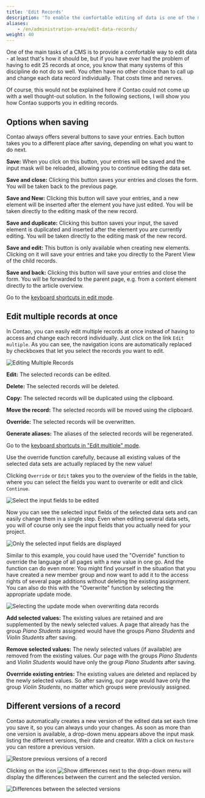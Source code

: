 ```yaml
---
title: 'Edit Records'
description: 'To enable the comfortable editing of data is one of the main tasks of a CMS - at least it should be.'
aliases:
    - /en/administration-area/edit-data-records/
weight: 40
---
```


One of the main tasks of a CMS is to provide a comfortable way to edit data - at least that's how it should be, but if you have ever had the problem of having to edit 25 records at once, you know that many systems of this discipline do not do so well. You often have no other choice than to call up and change each data record individually. That costs time and nerves.

Of course, this would not be explained here if Contao could not come up with a well thought-out solution. In the following sections, I will show you how Contao supports you in editing records.

## Options when saving

Contao always offers several buttons to save your entries. Each button takes you to a different place after saving, depending on what you want to do next.

**Save:** When you click on this button, your entries will be saved and the input mask will be reloaded, allowing you to continue editing the data set.

**Save and close:** Clicking this button saves your entries and closes the form. You will be taken back to the previous page.

**Save and New:** Clicking this button will save your entries, and a new element will be inserted after the element you have just edited. You will be taken directly to the editing mask of the new record.

**Save and duplicate:** Clicking this button saves your input, the saved element is duplicated and inserted after the element you are currently editing. You will be taken directly to the editing mask of the new record.

**Save and edit:** This button is only available when creating new elements. Clicking on it will save your entries and take you directly to the Parent View of the child records.

**Save and back:** Clicking this button will save your entries and close the form. You will be forwarded to the parent page, e.g. from a content element directly to the article overview.

Go to the [keyboard shortcuts in edit mode](/en/administration-area/back-end-keyboard-shortcuts/#keyboard-shortcuts-in-edit-mode).

## Edit multiple records at once

In Contao, you can easily edit multiple records at once instead of having to access and change each record individually. Just click on the link `Edit multiple`. As you can see, the navigation icons are automatically replaced by checkboxes that let you select the records you want to edit.

![Editing Multiple Records](/de/administration-area/images/en/edit-multiple.png?classes=shadow)

**Edit:** The selected records can be edited.

**Delete:** The selected records will be deleted.

**Copy:** The selected records will be duplicated using the clipboard.

**Move the record:** The selected records will be moved using the clipboard.

**Override:** The selected records will be overwritten.

**Generate aliases:** The aliases of the selected records will be regenerated.

Go to the [keyboard shortcuts in "Edit multiple" mode](/en/administration-area/back-end-keyboard-shortcuts/#keyboard-shortcuts-in-edit-multiple-mode).

Use the override function carefully, because all existing values of the selected data sets are actually replaced by the new value!

Clicking `Override` or `Edit` takes you to the overview of the fields in the table, where you can select the fields you want to overwrite or edit and click `Continue`.

![Select the input fields to be edited](/de/administration-area/images/en/edit-multiple-available-fields.png?classes=shadow)

Now you can see the selected input fields of the selected data sets and can easily change them in a single step. Even when editing several data sets, you will of course only see the input fields that you actually need for your project.

![Only the selected input fields are displayed](/de/administration-area/images/en/edit-multiple-edit-fields.png?classes=shadow)

Similar to this example, you could have used the "Override" function to override the language of all pages with a new value in one go. And the function can do even more: You might find yourself in the situation that you have created a new member group and now want to add it to the access rights of several page additions without deleting the existing assignment. You can also do this with the "Overwrite" function by selecting the appropriate update mode.

![Selecting the update mode when overwriting data records](/de/administration-area/images/en/edit-multiple-override.png?classes=shadow)

**Add selected values:** The existing values are retained and are supplemented by the newly selected values. A page that already has the group *Piano Students* assigned would have the groups *Piano Students* and *Violin Students* after saving.

**Remove selected values:** The newly selected values (if available) are removed from the existing values. Our page with the groups *Piano Students* and *Violin Students* would have only the group *Piano Students* after saving.

**Overrride existing entries:** The existing values are deleted and replaced by the newly selected values. So after saving, our page would have only the group *Violin Students*, no matter which groups were previously assigned.

## Different versions of a record

Contao automatically creates a new version of the edited data set each time you save it, so you can always undo your changes. As soon as more than one version is available, a drop-down menu appears above the input mask listing the different versions, their date and creator. With a click on `Restore` you can restore a previous version.

![Restore previous versions of a record](/de/administration-area/images/en/contao-edit-versions.png?classes=shadow)

Clicking on the icon ![Show differences](/de/icons/diff.svg?classes=icon) next to the drop-down menu will display the differences between the current and the selected version.

![Differences between the selected versions](/de/administration-area/images/en/contao-edit-diff-view.png?classes=shadow)
